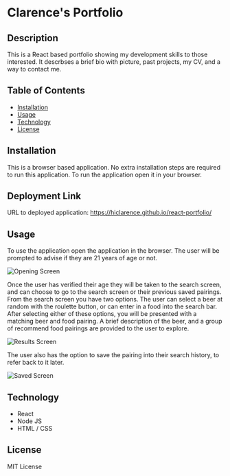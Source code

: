# Clarence's Portfolio 

## Description

This is a React based portfolio showing my development skills to those interested. It descrbses a brief bio with picture, past projects, my CV, and a way to contact me.

## Table of Contents

- [Installation](#installation)
- [Usage](#usage)
- [Technology](#technology)
- [License](#license)

## Installation

This is a browser based application. No extra installation steps are required to run this application. To run the application open it in your browser.


## Deployment Link

URL to deployed application:
https://hiclarence.github.io/react-portfolio/


## Usage

To use the application open the application in the browser.  The user will be prompted to advise if they are 21 years of age or not. 

![Opening Screen](assets/Screenshots/EntryPage.jpg)

Once the user has verified their age they will be taken to the search screen, and can choose to go to the search screen or their previous saved pairings.  From the search screen you have two options.  The user can select a beer at random with the roulette button, or can enter in a food into the search bar.  After selecting either of these options, you will be presented with a matching beer and food pairing.  A brief description of the beer, and a group of recommend food pairings are provided to the user to explore.

![Results Screen](assets/Screenshots/SearchResultsPage.jpg)

The user also has the option to save the pairing into their search history, to refer back to it later.

![Saved Screen](assets/Screenshots/SavedPairingScreen.jpg)

## Technology 

- React
- Node JS
- HTML / CSS

## License

MIT License

